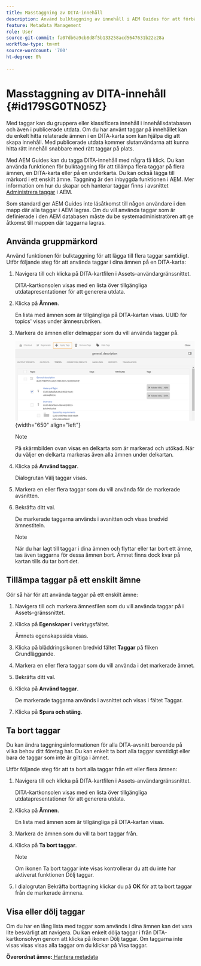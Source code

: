 ```yaml
---
title: Masstaggning av DITA-innehåll
description: Använd bulktaggning av innehåll i AEM Guides för att förbättra identifieringen av DITA-innehåll. Lär dig hur du använder, tar bort, visar eller döljer gruppmärkord i ett eller flera ämnen.
feature: Metadata Management
role: User
source-git-commit: fa07db6a9cb8d8f5b133258acd5647631b22e28a
workflow-type: tm+mt
source-wordcount: '700'
ht-degree: 0%

---
```


# Masstaggning av DITA-innehåll {#id179SG0TN05Z}

Med taggar kan du gruppera eller klassificera innehåll i innehållsdatabasen och även i publicerade utdata. Om du har använt taggar på innehållet kan du enkelt hitta relaterade ämnen i en DITA-karta som kan hjälpa dig att skapa innehåll. Med publicerade utdata kommer slutanvändarna att kunna hitta rätt innehåll snabbare med rätt taggar på plats.

Med AEM Guides kan du tagga DITA-innehåll med några få klick. Du kan använda funktionen för bulktaggning för att tillämpa flera taggar på flera ämnen, en DITA-karta eller på en underkarta. Du kan också lägga till märkord i ett enskilt ämne. Taggning är den inbyggda funktionen i AEM. Mer information om hur du skapar och hanterar taggar finns i avsnittet [Administrera taggar](https://experienceleague.adobe.com/docs/experience-manager-cloud-service/sites/authoring/features/tags.html?lang=en) i AEM.

Som standard ger AEM Guides inte läsåtkomst till någon användare i den mapp där alla taggar i AEM lagras. Om du vill använda taggar som är definierade i den AEM databasen måste du be systemadministratören att ge åtkomst till mappen där taggarna lagras.

## Använda gruppmärkord

Använd funktionen för bulktaggning för att lägga till flera taggar samtidigt. Utför följande steg för att använda taggar i dina ämnen på en DITA-karta:

1. Navigera till och klicka på DITA-kartfilen i Assets-användargränssnittet.

   DITA-kartkonsolen visas med en lista över tillgängliga utdatapresentationer för att generera utdata.

1. Klicka på **Ämnen**.

   En lista med ämnen som är tillgängliga på DITA-kartan visas. UUID för topics&#39; visas under ämnesrubriken.

1. Markera de ämnen eller delmappar som du vill använda taggar på.

   ![](images/apply-tags-uuid.png){width="650" align="left"}


   >[!NOTE]
   >
   > På skärmbilden ovan visas en delkarta som är markerad och utökad. När du väljer en delkarta markeras även alla ämnen under delkartan.

1. Klicka på **Använd taggar**.

   Dialogrutan Välj taggar visas.

1. Markera en eller flera taggar som du vill använda för de markerade avsnitten.

1. Bekräfta ditt val.

   De markerade taggarna används i avsnitten och visas bredvid ämnestiteln.

   >[!NOTE]
   >
   > När du har lagt till taggar i dina ämnen och flyttar eller tar bort ett ämne, tas även taggarna för dessa ämnen bort. Ämnet finns dock kvar på kartan tills du tar bort det.


## Tillämpa taggar på ett enskilt ämne

Gör så här för att använda taggar på ett enskilt ämne:

1. Navigera till och markera ämnesfilen som du vill använda taggar på i Assets-gränssnittet.

1. Klicka på **Egenskaper** i verktygsfältet.

   Ämnets egenskapssida visas.

1. Klicka på bläddringsikonen bredvid fältet **Taggar** på fliken Grundläggande.

1. Markera en eller flera taggar som du vill använda i det markerade ämnet.

1. Bekräfta ditt val.

1. Klicka på **Använd taggar**.

   De markerade taggarna används i avsnittet och visas i fältet Taggar.

1. Klicka på **Spara och stäng**.


## Ta bort taggar

Du kan ändra taggningsinformationen för alla DITA-avsnitt beroende på vilka behov ditt företag har. Du kan enkelt ta bort alla taggar samtidigt eller bara de taggar som inte är giltiga i ämnet.

Utför följande steg för att ta bort alla taggar från ett eller flera ämnen:

1. Navigera till och klicka på DITA-kartfilen i Assets-användargränssnittet.

   DITA-kartkonsolen visas med en lista över tillgängliga utdatapresentationer för att generera utdata.

1. Klicka på **Ämnen**.

   En lista med ämnen som är tillgängliga på DITA-kartan visas.

1. Markera de ämnen som du vill ta bort taggar från.

1. Klicka på **Ta bort taggar**.

   >[!NOTE]
   >
   > Om ikonen Ta bort taggar inte visas kontrollerar du att du inte har aktiverat funktionen Dölj taggar.

1. I dialogrutan Bekräfta borttagning klickar du på **OK** för att ta bort taggar från de markerade ämnena.


## Visa eller dölj taggar

Om du har en lång lista med taggar som används i dina ämnen kan det vara lite besvärligt att navigera. Du kan enkelt dölja taggar i från DITA-kartkonsolvyn genom att klicka på ikonen Dölj taggar. Om taggarna inte visas visas visas alla taggar om du klickar på Visa taggar.

**Överordnat ämne:**[ Hantera metadata](manage-metadata.md)
